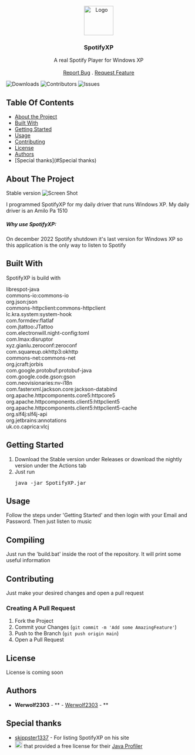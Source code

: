 <p align="center">
  <a href="https://github.com/Werwolf2303/SpotifyXP">
    <img src="https://raw.githubusercontent.com/werwolf2303/SpotifyXP/main/src/main/resources/spotifyxp.png" alt="Logo" width="80" height="80">
  </a>

<h3 align="center">SpotifyXP</h3>

  <p align="center">
    A real Spotify Player for Windows XP
    <br/>
    <br/>
    <a href="https://github.com/Werwolf2303/SpotifyXP/issues">Report Bug</a>
    .
    <a href="https://github.com/Werwolf2303/SpotifyXP/issues">Request Feature</a>
  </p>
</p>

![Downloads](https://img.shields.io/github/downloads/Werwolf2303/SpotifyXP/total) ![Contributors](https://img.shields.io/github/contributors/Werwolf2303/SpotifyXP?color=dark-green) ![Issues](https://img.shields.io/github/issues/Werwolf2303/SpotifyXP)

## Table Of Contents

* [About the Project](#about-the-project)
* [Built With](#built-with)
* [Getting Started](#getting-started)
* [Usage](#usage)
* [Contributing](#contributing)
* [License](#license)
* [Authors](#authors)
* [Special thanks](#Special thanks)

## About The Project

Stable version
![Screen Shot](https://raw.githubusercontent.com/werwolf2303/SpotifyXP/main/SpotifyXPShowStable.PNG)


I programmed SpotifyXP for my daily driver that runs Windows XP. My daily driver is an Amilo Pa 1510

<h5>Why use SpotifyXP:</h5>

On december 2022 Spotify shutdown it's last version for Windows XP so this application is the only way to listen to Spotify

## Built With

SpotifyXP is build with
<div xmlns="http://www.w3.org/1999/xhtml">
            <a>librespot-java</a>
            <br>
            <a>commons-io:commons-io</a>
            <br>
            <a>org.json:json</a>
            <br>
            <a>commons-httpclient:commons-httpclient</a>
            <br>
            <a>lc.kra.system:system-hook</a>
            <br>
            <a>com.formdev:flatlaf</a>
            <br>
            <a>com.jtattoo:JTattoo</a>
            <br>
            <a>com.electronwill.night-config:toml</a>
            <br>
            <a>com.lmax:disruptor</a>
            <br>
            <a>xyz.gianlu.zeroconf:zeroconf</a>
            <br>
            <a>com.squareup.okhttp3:okhttp</a>
            <br>
            <a>commons-net:commons-net</a>
            <br>
            <a>org.jcraft:jorbis</a>
            <br>
            <a>com.google.protobuf:protobuf-java</a>
            <br>
            <a>com.google.code.gson:gson</a>
            <br>
            <a>com.neovisionaries:nv-i18n</a>
            <br>
            <a>com.fasterxml.jackson.core:jackson-databind</a>
            <br>
            <a>org.apache.httpcomponents.core5:httpcore5</a>
            <br>
            <a>org.apache.httpcomponents.client5:httpclient5</a>
            <br>
            <a>org.apache.httpcomponents.client5:httpclient5-cache</a>
            <br>
            <a>org.slf4j:slf4j-api</a>
            <br>
            <a>org.jetbrains:annotations</a>
            <br>
            <a>uk.co.caprica:vlcj</a>
        </div>

## Getting Started

1. Download the Stable version under Releases or download the nightly version under the Actions tab
2. Just run <pre>java -jar SpotifyXP.jar</pre>

## Usage

Follow the steps under 'Getting Started' and then login with your Email and Password. Then just listen to music

## Compiling

Just run the 'build.bat' inside the root of the repository. It will print some useful information

## Contributing

Just make your desired changes and open a pull request

### Creating A Pull Request

1. Fork the Project
2. Commit your Changes (`git commit -m 'Add some AmazingFeature'`)
3. Push to the Branch (`git push origin main`)
4. Open a Pull Request

## License

License is coming soon

## Authors

* **Werwolf2303** - ** - [Werwolf2303](https://github.com/Werwolf2303/) - **

## Special thanks

* [skippster1337](https://github.com/skipster1337) - For listing SpotifyXP on his site
* <a href="https://www.yourkit.com/"><img src="https://www.yourkit.com/images/yklogo.png" height="20"></a> that provided a free license for their [Java Profiler](https://www.yourkit.com/java/profiler/)
